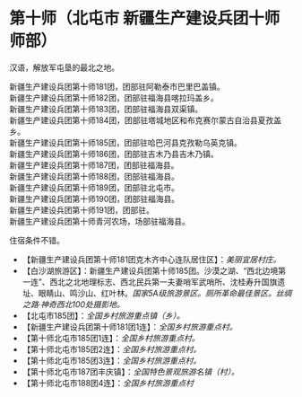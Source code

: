 # 第十师（北屯市 新疆生产建设兵团十师师部）
汉语，解放军屯垦的最北之地。  

新疆生产建设兵团第十师181团，团部驻阿勒泰市巴里巴盖镇。  
新疆生产建设兵团第十师182团，团部驻福海县喀拉玛盖乡。  
新疆生产建设兵团第十师183团，团部驻福海县双渠镇。  
新疆生产建设兵团第十师184团，团部驻塔城地区和布克赛尔蒙古自治县夏孜盖乡。  
新疆生产建设兵团第十师185团，团部驻哈巴河县克孜勒乌英克镇。  
新疆生产建设兵团第十师186团，团部驻吉木乃县吉木乃镇。  
新疆生产建设兵团第十师187团，团部驻福海县。  
新疆生产建设兵团第十师188团，团部驻福海县。  
新疆生产建设兵团第十师189团，团部驻北屯市。  
新疆生产建设兵团第十师190团，团部驻福海县。  
新疆生产建设兵团第十师191团，团部驻。  
新疆生产建设兵团第十师青河农场，场部驻福海县。  

住宿条件不错。  

* 【新疆生产建设兵团第十师181团克木齐中心连队居住区】：*美丽宜居村庄。*  
* 【白沙湖旅游区】：新疆生产建设兵团第十师185团。沙漠之湖、“西北边境第一连”、西北之北地理标志、西北民兵第一夫妻哨军武哨所、沈桂寿升国旗遗址、眼睛山、鸣沙山、红叶林。*国家5A级旅游景区。厕所革命最佳景区。丝绸之路·神奇西北100处摄影地。*  
* 【北屯市185团】：*全国乡村旅游重点镇（乡）。*
* 【新疆生产建设兵团第十师181团1连】：*全国乡村旅游重点村。*
* 【第十师北屯市185团1连】：*全国乡村旅游重点村。*
* 【第十师北屯市185团2连】：*全国乡村旅游重点村。*
* 【第十师北屯市185团3连】：*全国乡村旅游重点村。*
* 【第十师北屯市187团丰庆镇】：*全国特色景观旅游名镇（村）。*
* 【第十师北屯市188团4连】：*全国乡村旅游重点村*
